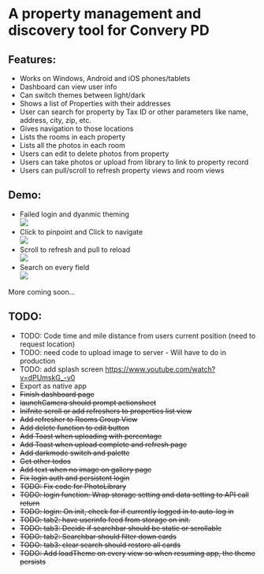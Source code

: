 # A property management and discovery tool for Convery PD   

## Features:
- Works on Windows, Android and iOS phones/tablets   
- Dashboard can view user info   
- Can switch themes between light/dark   
- Shows a list of Properties with their addresses   
- User can search for property by Tax ID or other parameters like name, address, city, zip, etc.  
- Gives navigation to those locations   
- Lists the rooms in each property    
- Lists all the photos in each room   
- Users can edit to delete photos from property   
- Users can take photos or upload from library to link to property record  
- Users can pull/scroll to refresh property views and room views    

## Demo:   
- Failed login and dyanmic theming    
[![](http://img.youtube.com/vi/ZOqezijjp6Q/0.jpg)](http://www.youtube.com/watch?v=ZOqezijjp6Q)
- Click to pinpoint and Click to navigate    
[![](http://img.youtube.com/vi/ekl2z9gSGLo/0.jpg)](http://www.youtube.com/watch?v=ekl2z9gSGLo)    
- Scroll to refresh and pull to reload     
[![](http://img.youtube.com/vi/lKdOAUxiVLs/0.jpg)](http://www.youtube.com/watch?v=lKdOAUxiVLs)   
- Search on every field     
[![](http://img.youtube.com/vi/BAscJwnGfjg/0.jpg)](http://www.youtube.com/watch?v=BAscJwnGfjg)   

More coming soon...
  
## TODO:    
- TODO: Code time and mile distance from users current position (need to request location)    
- TODO: need code to upload image to server - Will have to do in production    
- TODO: add splash screen https://www.youtube.com/watch?v=dPUmskG_-y0    
- Export as native app    
- ~~Finish dashboard page~~    
- ~~launchCamera should prompt actionsheet~~    
- ~~Inifnite scroll or add refreshers to properties list view~~   
- ~~Add refresher to Rooms Group View~~   
- ~~Add delete function to edit button~~   
- ~~Add Toast when uploading with percentage~~   
- ~~Add Toast when upload complete and refresh page~~   
- ~~Add darkmode switch and palette~~    
- ~~Get other todos~~   
- ~~Add text when no image on gallery page~~    
- ~~Fix login auth and persistent login~~     
- ~~TODO: Fix code for PhotoLibrary~~   
- ~~TODO: login function: Wrap storage setting and data setting to API call return~~   
- ~~TODO: login: On init, check for if currently logged in to auto-log in~~   
- ~~TODO: tab2: have userinfo feed from storage on init.~~   
- ~~TODO: tab3: Decide if searchbar should be static or scrollable~~      
- ~~TODO: tab2: Searchbar should filter down cards~~    
- ~~TODO: tab3: clear search should restore all cards~~   
- ~~TODO: Add loadTheme on every view so when resuming app, the theme persists~~   